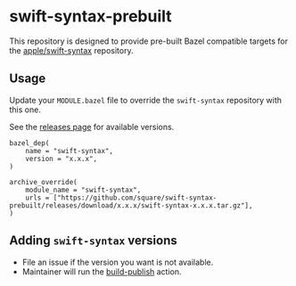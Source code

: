 # swift-syntax-prebuilt

This repository is designed to provide pre-built Bazel compatible targets for the [apple/swift-syntax](https://github.com/apple/swift-syntax) repository.

## Usage

Update your `MODULE.bazel` file to override the `swift-syntax` repository with this one.

See the [releases page](https://github.com/square/swift-syntax-prebuilt/releases) for available versions.

```starlark
bazel_dep(
    name = "swift-syntax",
    version = "x.x.x",
)

archive_override(
    module_name = "swift-syntax",
    urls = ["https://github.com/square/swift-syntax-prebuilt/releases/download/x.x.x/swift-syntax-x.x.x.tar.gz"],
)
```

## Adding `swift-syntax` versions

- File an issue if the version you want is not available.
- Maintainer will run the [build-publish](https://github.com/square/swift-syntax-prebuilt/actions/workflows/build-publish.yml) action.
